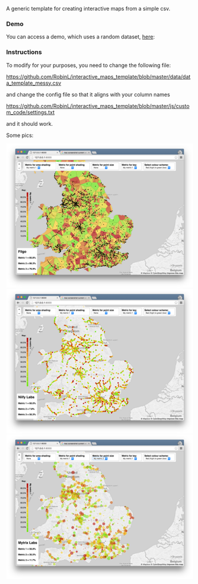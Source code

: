 A generic template for creating interactive maps from a simple csv.

### Demo

You can access a demo, which uses a random dataset, [here](http://robinl.github.io/interactive_maps_template/):  


### Instructions

To modify for your purposes, you need to change the following file:

https://github.com/RobinL/interactive_maps_template/blob/master/data/data_template_messy.csv

and change the config file so that it aligns with your column names

https://github.com/RobinL/interactive_maps_template/blob/master/js/custom_code/settings.txt 

and it should  work.



Some pics:


![Alt text](/pics/1.png?raw=true "1")
![Alt text](/pics/2.png?raw=true "2")
![Alt text](/pics/3.png?raw=true "3")
